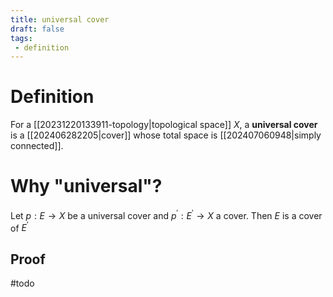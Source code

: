 ```yaml
---
title: universal cover
draft: false
tags:
 - definition
---
```

# Definition
For a [[20231220133911-topology|topological space]] $X$, a **universal cover** is a [[202406282205|cover]] whose total space is [[202407060948|simply connected]]. 

# Why "universal"?
Let $p:E \to X$ be a universal cover and $p^\prime:E^\prime \to X$ a cover. 
Then $E$ is a cover of $E^\prime$

## Proof
#todo 

